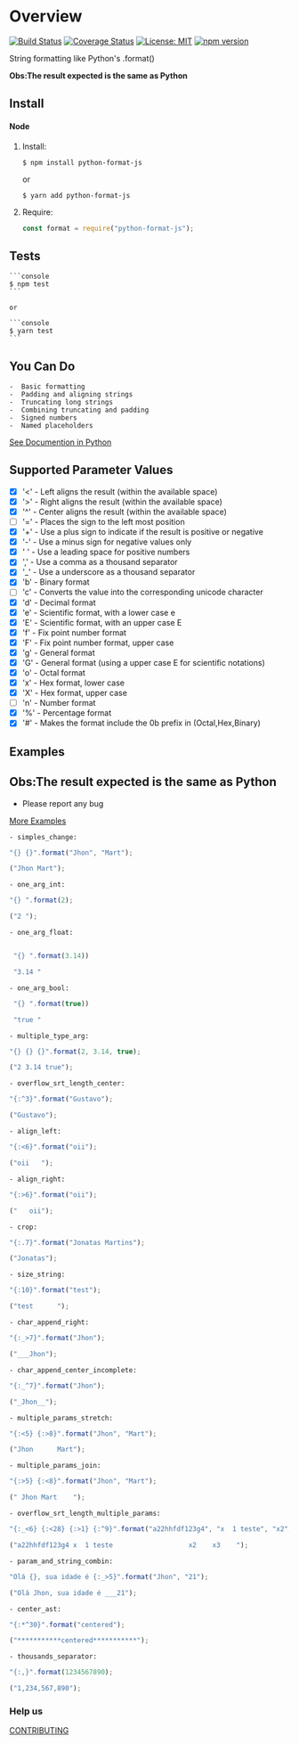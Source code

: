 # Overview

[![Build Status](https://travis-ci.org/jhonmart/python-format-js.svg?branch=master)](https://travis-ci.org/jhonmart/python-format-js) [![Coverage Status](https://coveralls.io/repos/github/jhonmart/python-format-js/badge.svg)](https://coveralls.io/github/jhonmart/python-format-js) [![License: MIT](https://img.shields.io/badge/License-MIT-green.svg)](https://opensource.org/licenses/MIT) [![npm version](https://badge.fury.io/js/python-format-js.svg)](https://badge.fury.io/js/python-format-js)

String formatting like Python's .format()

**Obs:The result expected is the same as Python**

## Install

#### Node

1.  Install:


    ```console
    $ npm install python-format-js
    ```

    or

    ```console
    $ yarn add python-format-js
    ```

2.  Require:

    ```javascript
    const format = require("python-format-js");
    ```

## Tests

    ```console
    $ npm test
    ```

    or

    ```console
    $ yarn test
    ```

## You Can Do

    -  Basic formatting
    -  Padding and aligning strings
    -  Truncating long strings
    -  Combining truncating and padding
    -  Signed numbers
    -  Named placeholders

[See Documention in Python](https://pyformat.info/)

## Supported Parameter Values

- [x] '<' - Left aligns the result (within the available space)
- [x] '>' - Right aligns the result (within the available space)
- [x] '^' - Center aligns the result (within the available space)
- [ ] '=' - Places the sign to the left most position
- [x] '+' - Use a plus sign to indicate if the result is positive or negative
- [x] '-' - Use a minus sign for negative values only
- [x] ' ' - Use a leading space for positive numbers
- [x] ',' - Use a comma as a thousand separator
- [x] '\_' - Use a underscore as a thousand separator
- [x] 'b' - Binary format
- [ ] 'c' - Converts the value into the corresponding unicode character
- [x] 'd' - Decimal format
- [x] 'e' - Scientific format, with a lower case e
- [x] 'E' - Scientific format, with an upper case E
- [x] 'f' - Fix point number format
- [x] 'F' - Fix point number format, upper case
- [x] 'g' - General format
- [x] 'G' - General format (using a upper case E for scientific notations)
- [x] 'o' - Octal format
- [x] 'x' - Hex format, lower case
- [x] 'X' - Hex format, upper case
- [ ] 'n' - Number format
- [x] '%' - Percentage format
- [x] '#' - Makes the format include the 0b prefix in (Octal,Hex,Binary)

## Examples

## **Obs:The result expected is the same as Python**

- Please report any bug

[More Examples](./Examples.md)

    - simples_change:

```javascript
"{} {}".format("Jhon", "Mart");

("Jhon Mart");
```

    - one_arg_int:

```javascript
"{} ".format(2);

("2 ");
```

    - one_arg_float:

```javascript

 "{} ".format(3.14))

 "3.14 "
```

    - one_arg_bool:

```javascript
 "{} ".format(true))

 "true "
```

    - multiple_type_arg:

```javascript
"{} {} {}".format(2, 3.14, true);

("2 3.14 true");
```

    - overflow_srt_length_center:

```javascript
"{:^3}".format("Gustavo");

("Gustavo");
```

    - align_left:

```javascript
"{:<6}".format("oii");

("oii   ");
```

    - align_right:

```javascript
"{:>6}".format("oii");

("   oii");
```

    - crop:

```javascript
"{:.7}".format("Jonatas Martins");

("Jonatas");
```

    - size_string:

```javascript
"{:10}".format("test");

("test      ");
```

    - char_append_right:

```javascript
"{:_>7}".format("Jhon");

("___Jhon");
```

    - char_append_center_incomplete:

```javascript
"{:_^7}".format("Jhon");

("_Jhon__");
```

    - multiple_params_stretch:

```javascript
"{:<5} {:>8}".format("Jhon", "Mart");

("Jhon      Mart");
```

    - multiple_params_join:

```javascript
"{:>5} {:<8}".format("Jhon", "Mart");

(" Jhon Mart    ");
```

    - overflow_srt_length_multiple_params:

```javascript
"{:_<6} {:<28} {:>1} {:^9}".format("a22hhfdf123g4", "x  1 teste", "x2", "x3");

("a22hhfdf123g4 x  1 teste                   x2    x3    ");
```

    - param_and_string_combin:

```javascript
"Olá {}, sua idade é {:_>5}".format("Jhon", "21");

("Olá Jhon, sua idade é ___21");
```

    - center_ast:

```javascript
"{:*^30}".format("centered");

("***********centered***********");
```

    - thousands_separator:

```javascript
"{:,}".format(1234567890);

("1,234,567,890");
```

### Help us

[CONTRIBUTING](./CONTRIBUTING.md)
